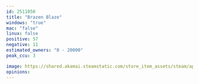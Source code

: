 ```yaml
---
id: 2511050
title: "Brazen Blaze"
windows: "true"
mac: "false"
linux: false
positive: 57
negative: 11
estimated_owners: "0 - 20000"
peak_ccu: 3

image: https://shared.akamai.steamstatic.com/store_item_assets/steam/apps/2511050/header.jpg?t=1730892922
opinions:
---
```

